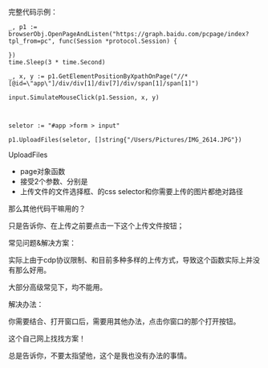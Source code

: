 

完整代码示例：

```
_, p1 := browserObj.OpenPageAndListen("https://graph.baidu.com/pcpage/index?tpl_from=pc", func(Session *protocol.Session) {
   
})
time.Sleep(3 * time.Second)

_, x, y := p1.GetElementPositionByXpathOnPage("//*[@id=\"app\"]/div/div[1]/div[7]/div/span[1]/span[1]")

input.SimulateMouseClick(p1.Session, x, y)



seletor := "#app >form > input"

p1.UploadFiles(seletor, []string{"/Users/Pictures/IMG_2614.JPG"})
```



UploadFiles

- page对象函数
- 接受2个参数、分别是
- 上传文件的文件选择框、的css selector和你需要上传的图片都绝对路径



那么其他代码干嘛用的？

只是告诉你、在上传之前要点击一下这个上传文件按钮；



常见问题&解决方案：



实际上由于cdp协议限制、和目前多种多样的上传方式，导致这个函数实际上并没有那么好用。

大部分高级常见下，均不能用。



解决办法：

你需要结合、打开窗口后，需要用其他办法，点击你窗口的那个打开按钮。

这个自己网上找找方案！

总是告诉你，不要太指望他，这个是我也没有办法的事情。
